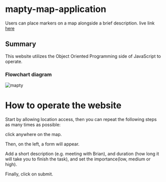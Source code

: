 # mapty-map-application
Users can place markers on a map alongside a brief description.
live link [here](https://mapty-map-application-simeon-osiemo.netlify.app/)

## Summary
This website utilizes the Object Oriented Programming side of JavaScript to operate.
### Flowchart diagram

![mapty](https://user-images.githubusercontent.com/49209736/211368862-e7cec05f-5a13-4a94-848a-a974058d7de8.PNG)


# How to operate the website
Start by allowing location access, then you can repeat the following steps as many times as possible:

click anywhere on the map.

Then, on the left, a form will appear. 

Add a short description (e.g. meeting with Brian), and duration (how long it will take you to finish the task), and set the importance(low, medium or high).

Finally, click on submit.
